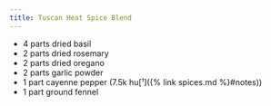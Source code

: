 ```yaml
---
title: Tuscan Heat Spice Blend
---
```

- 4 parts dried basil
- 2 parts dried rosemary
- 2 parts dried oregano
- 2 parts garlic powder
- 1 part cayenne pepper (7.5k hu[¹]({% link spices.md %}#notes))
- 1 part ground fennel
